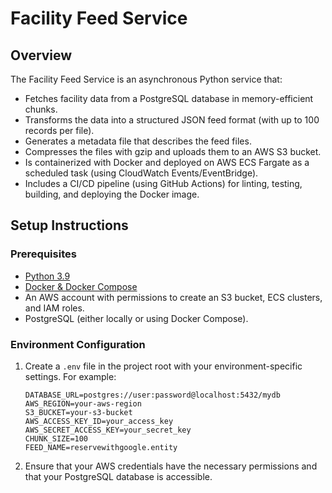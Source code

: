 # Facility Feed Service

## Overview

The Facility Feed Service is an asynchronous Python service that:
- Fetches facility data from a PostgreSQL database in memory-efficient chunks.
- Transforms the data into a structured JSON feed format (with up to 100 records per file).
- Generates a metadata file that describes the feed files.
- Compresses the files with gzip and uploads them to an AWS S3 bucket.
- Is containerized with Docker and deployed on AWS ECS Fargate as a scheduled task (using CloudWatch Events/EventBridge).
- Includes a CI/CD pipeline (using GitHub Actions) for linting, testing, building, and deploying the Docker image.

## Setup Instructions

### Prerequisites
- [Python 3.9](https://www.python.org/downloads/)
- [Docker & Docker Compose](https://docs.docker.com/get-docker/)
- An AWS account with permissions to create an S3 bucket, ECS clusters, and IAM roles.
- PostgreSQL (either locally or using Docker Compose).

### Environment Configuration
1. Create a `.env` file in the project root with your environment-specific settings. For example:

   ```dotenv
   DATABASE_URL=postgres://user:password@localhost:5432/mydb
   AWS_REGION=your-aws-region
   S3_BUCKET=your-s3-bucket
   AWS_ACCESS_KEY_ID=your_access_key
   AWS_SECRET_ACCESS_KEY=your_secret_key
   CHUNK_SIZE=100
   FEED_NAME=reservewithgoogle.entity

2. Ensure that your AWS credentials have the necessary permissions and that your PostgreSQL database is accessible.